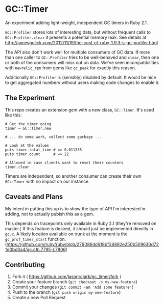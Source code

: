 # GC::Timer

An experiment adding light-weight, independent GC timers in Ruby 2.1.

`GC::Profiler` stores lots of interesting data, but without frequent calls to
`GC::Profiler.clear` it presents a potential memory leak. See details at
http://jamesgolick.com/2012/11/19/the-cost-of-ruby-1.9.3-s-gc-profiler.html

The API also don't work well for multiple consumers of GC data. If more than
one caller to `GC::Profiler` tries to be well-behaved and `clear`, then one or
both of the consumers will miss out on data. We've seen incompatibilities with
`newrelic_rpm` from gems like `gc_peek` for exactly this reason.

Additionally `GC::Profiler` is (sensibly) disabled by default. It would be nice
to get aggregated numbers without users making code changes to enable it.

## The Experiment

This repo creates an extension gem with a new class, `GC::Timer`.
It's used like this:

```
# Get the timer going
timer = GC::Timer.new

# ... do some work, collect some garbage ...

# Look at the values
puts timer.total_time # => 0.011235
puts timer.count      # => 22

# Allowed in case clients want to reset their counters
timer.clear
```

Timers are independent, so another consumer can create their own `GC::Timer`
with no impact on our instance.


## Caveats and Plans
My intent in putting this up is to show the type of API I'm interested in
adding, not to actually pubish this as a gem.

This depends on tracepoints only available in Ruby 2.1 (they're removed on
master.) If this feature is desired, it should just be implemented directly in
`gc.c`. A likely location available on trunk at the moment is the
`gc_prof_timer_start` function. (https://github.com/ruby/ruby/blob/279086dd618bf34892e250b509630d721d0bd0a4/gc.c#L7795-L7806)

## Contributing

1. Fork it ( https://github.com/jasonrclark/gc_timer/fork )
2. Create your feature branch (`git checkout -b my-new-feature`)
3. Commit your changes (`git commit -am 'Add some feature'`)
4. Push to the branch (`git push origin my-new-feature`)
5. Create a new Pull Request
